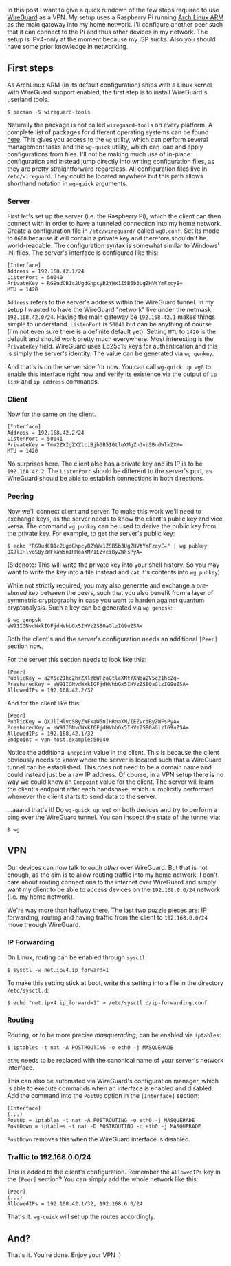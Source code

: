 In this post I want to give a quick rundown of the few steps required to use
[WireGuard](https://www.wireguard.com/) as a VPN. My setup uses a Raspberry Pi
running [Arch Linux ARM](https://archlinuxarm.org/) as the main gateway into my
home network. I'll configure another peer such that it can connect to the Pi
and thus other devices in my network. The setup is IPv4-only at the moment
because my ISP sucks. Also you should have some prior knowledge in networking.

## First steps

As ArchLinux ARM (in its default configuration) ships with a Linux kernel with
WireGuard support enabled, the first step is to install WireGuard's userland
tools.

    $ pacman -S wireguard-tools

Naturally the package is not called `wireguard-tools` on every platform. A
complete list of packages for different operating systems can be found
[here](https://www.wireguard.com/install/). This gives you access to the `wg`
utility, which can perform several management tasks and the `wg-quick` utility,
which can load and apply configurations from files. I'll not be making much use
of in-place configuration and instead jump directly into writing configuration
files, as they are pretty straightforward regardless. All configuration files
live in `/etc/wireguard`. They could be located anywhere but this path allows
shorthand notation in `wg-quick` arguments.

### Server

First let's set up the server (i.e. the Raspberry Pi), which the client can
then connect with in order to have a tunneled connection into my home network.
Create a configuration file in `/etc/wireguard/` called `wg0.conf`. Set its
mode to `0600` because it will contain a private key and therefore shouldn't be
world-readable. The configuration syntax is somewhat similar to Windows' INI
files. The server's interface is configured like this:

    [Interface]
    Address = 192.168.42.1/24
    ListenPort = 50040
    PrivateKey = RG9udCB1c2UgdGhpcyB2YWx1ZSB5b3UgZHVtYmFzcyE=
    MTU = 1420

`Address` refers to the server's address within the WireGuard tunnel. In my
setup I wanted to have the WireGuard "network" live under the netmask
`192.168.42.0/24`. Having the main gateway be `192.168.42.1` makes things
simple to understand. `ListenPort` is `50040` but can be anything of course
(I'm not even sure there is a definite default yet). Setting `MTU` to `1420` is
the default and should work pretty much everywhere. Most interesting is the
`PrivateKey` field. WireGuard uses Ed25519 keys for authentication and this is
simply the server's identity. The value can be generated via `wg genkey`.

And that's is on the server side for now. You can call `wg-quick up wg0` to
enable this interface right now and verify its existence via the output of `ip
link` and `ip address` commands.

### Client

Now for the same on the client.

    [Interface]
    Address = 192.168.42.2/24
    ListenPort = 50041
    PrivateKey = TmV2ZXIgZXZlciBjb3B5IGtleXMgZnJvbSBndWlkZXM=
    MTU = 1420

No surprises here. The client also has a private key and its IP is to be
`192.168.42.2`. The `ListenPort` should be different to the server's port, as
WireGuard should be able to establish connections in both directions.

### Peering

Now we'll connect client and server. To make this work we'll need to exchange
keys, as the server needs to know the client's public key and vice versa. The
command `wg pubkey` can be used to derive the public key from the private key.
For example, to get the server's public key:

    $ echo "RG9udCB1c2UgdGhpcyB2YWx1ZSB5b3UgZHVtYmFzcyE=" | wg pubkey
    QXJlIHlvdSByZWFkaW5nIHRoaXM/IEZvciByZWFsPyA=

(Sidenote: This will write the private key into your shell history. So you may
want to write the key into a file instead and `cat` it's contents into `wg
pubkey`)

While not strictly required, you may also generate and exchange a _pre-shared
key_ between the peers, such that you also benefit from a layer of symmetric
cryptography in case you want to harden against quantum cryptanalysis. Such
a key can be generated via `wg genpsk`:

    $ wg genpsk
    eW91IGNvdWxkIGFjdHVhbGx5IHVzZSB0aGlzIG9uZSA=

Both the client's and the server's configuration needs an additional `[Peer]`
section now.

For the server this section needs to look like this:

    [Peer]
    PublicKey = a2V5c21hc2hrZXlzbWFzaGtleXNtYXNoa2V5c21hc2g=
    PresharedKey = eW91IGNvdWxkIGFjdHVhbGx5IHVzZSB0aGlzIG9uZSA=
    AllowedIPs = 192.168.42.2/32

And for the client like this:

    [Peer]
    PublicKey = QXJlIHlvdSByZWFkaW5nIHRoaXM/IEZvciByZWFsPyA=
    PresharedKey = eW91IGNvdWxkIGFjdHVhbGx5IHVzZSB0aGlzIG9uZSA=
    AllowedIPs = 192.168.42.1/32
    Endpoint = vpn-host.example:50040

Notice the additional `Endpoint` value in the client. This is because the
client obviously needs to know where the server is located such that a
WireGuard tunnel can be established. This does not need to be a domain name and
could instead just be a raw IP address. Of course, in a VPN setup there is no
way we could know an `Endpoint` value for the client. The server will learn the
client's endpoint after each handshake, which is implicitly performed whenever
the client starts to send data to the server.

...aaand that's it! Do `wg-quick up wg0` on both devices and try to perform a
ping over the WireGuard tunnel. You can inspect the state of the tunnel via:

    $ wg

## VPN

Our devices can now talk to _each other_ over WireGuard. But that is not
enough, as the aim is to allow routing traffic into my home network. I don't
care about routing connections to the internet over WireGuard and simply want
my client to be able to access devices on the `192.168.0.0/24` network (i.e. my
home network).

We're way more than halfway there. The last two puzzle pieces are: IP
forwarding, routing and having traffic from the client to `192.168.0.0/24` move
through WireGuard.

### IP Forwarding

On Linux, routing can be enabled through `sysctl`:

    $ sysctl -w net.ipv4.ip_forward=1

To make this setting stick at boot, write this setting into a file in the
directory `/etc/sysctl.d`:

    $ echo "net.ipv4.ip_forward=1" > /etc/sysctl.d/ip-forwarding.conf

### Routing

Routing, or to be more precise _masquerading_, can be enabled via `iptables`:

    $ iptables -t nat -A POSTROUTING -o eth0 -j MASQUERADE

`eth0` needs to be replaced with the canonical name of your server's network
interface.

This can also be automated via WireGuard's configuration manager, which is able
to execute commands when an interface is enabled and disabled. Add the command
into the `PostUp` option in the `[Interface]` section:

    [Interface]
    (...)
    PostUp = iptables -t nat -A POSTROUTING -o eth0 -j MASQUERADE
    PostDown = iptables -t nat -D POSTROUTING -o eth0 -j MASQUERADE

`PostDown` removes this when the WireGuard interface is disabled.

### Traffic to 192.168.0.0/24

This is added to the client's configuration. Remember the `AllowedIPs` key in
the `[Peer]` section? You can simply add the whole network like this:

    [Peer]
    (...)
    AllowedIPs = 192.168.42.1/32, 192.168.0.0/24

That's it. `wg-quick` will set up the routes accordingly.

## And?

That's it. You're done. Enjoy your VPN :)
